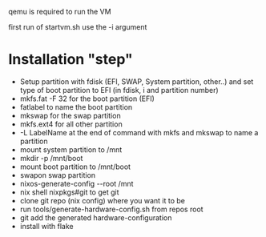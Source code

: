 qemu is required to run the VM

first run of startvm.sh use the -i argument

# Installation "step"

- Setup partition with fdisk (EFI, SWAP, System partition, other..) and set type of boot partition to EFI (in fdisk, i and partition number)
- mkfs.fat -F 32 for the boot partition (EFI)
- fatlabel to name the boot partition
- mkswap for the swap partition
- mkfs.ext4 for all other partition
- -L LabelName at the end of command with mkfs and mkswap to name a partition
- mount system partition to /mnt
- mkdir -p /mnt/boot
- mount boot partition to /mnt/boot
- swapon swap partition
- nixos-generate-config --root /mnt
- nix shell nixpkgs#git to get git
- clone git repo (nix config) where you want it to be
- run tools/generate-hardware-config.sh from repos root
- git add the generated hardware-configuration
- install with flake